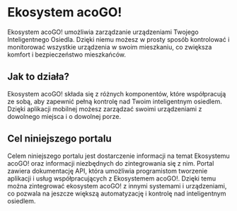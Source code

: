 # Ekosystem acoGO!

Ekosystem acoGO! umożliwia zarządzanie urządzeniami Twojego Inteligentnego Osiedla. Dzięki niemu możesz w prosty sposób kontrolować i monitorować wszystkie urządzenia w swoim mieszkaniu, co zwiększa komfort i bezpieczeństwo mieszkańców.

## Jak to działa?

Ekosystem acoGO! składa się z różnych komponentów, które współpracują ze sobą, aby zapewnić pełną kontrolę nad Twoim inteligentnym osiedlem. Dzięki aplikacji mobilnej możesz zarządzać swoimi urządzeniami z dowolnego miejsca i o dowolnej porze.

## Cel niniejszego portalu

Celem niniejszego portalu jest dostarczenie informacji na temat Ekosystemu acoGO! oraz informacji niezbędnych do zintegrowania się z nim. Portal zawiera dokumentację API, która umożliwia programistom tworzenie aplikacji i usług współpracujących z Ekosystemem acoGO!. Dzięki temu można zintegrować ekosystem acoGO! z innymi systemami i urządzeniami, co pozwala na jeszcze większą automatyzację i kontrolę nad inteligentnym osiedlem.
